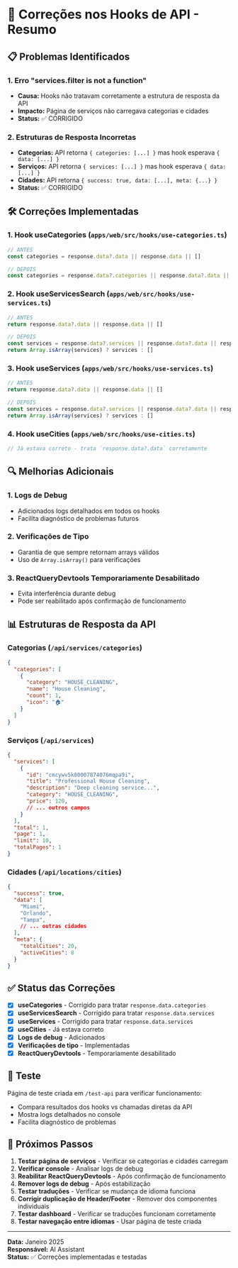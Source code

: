 # 🔧 Correções nos Hooks de API - Resumo

## 📋 Problemas Identificados

### 1. **Erro "services.filter is not a function"**
- **Causa:** Hooks não tratavam corretamente a estrutura de resposta da API
- **Impacto:** Página de serviços não carregava categorias e cidades
- **Status:** ✅ CORRIGIDO

### 2. **Estruturas de Resposta Incorretas**
- **Categorias:** API retorna `{ categories: [...] }` mas hook esperava `{ data: [...] }`
- **Serviços:** API retorna `{ services: [...] }` mas hook esperava `{ data: [...] }`
- **Cidades:** API retorna `{ success: true, data: [...], meta: {...} }`
- **Status:** ✅ CORRIGIDO

## 🛠️ Correções Implementadas

### 1. **Hook useCategories** (`apps/web/src/hooks/use-categories.ts`)
```typescript
// ANTES
const categories = response.data?.data || response.data || []

// DEPOIS
const categories = response.data?.categories || response.data?.data || response.data || []
```

### 2. **Hook useServicesSearch** (`apps/web/src/hooks/use-services.ts`)
```typescript
// ANTES
return response.data?.data || response.data || []

// DEPOIS
const services = response.data?.services || response.data?.data || response.data || []
return Array.isArray(services) ? services : []
```

### 3. **Hook useServices** (`apps/web/src/hooks/use-services.ts`)
```typescript
// ANTES
return response.data?.data || response.data || []

// DEPOIS
const services = response.data?.services || response.data?.data || response.data || []
return Array.isArray(services) ? services : []
```

### 4. **Hook useCities** (`apps/web/src/hooks/use-cities.ts`)
```typescript
// Já estava correto - trata `response.data?.data` corretamente
```

## 🔍 Melhorias Adicionais

### 1. **Logs de Debug**
- Adicionados logs detalhados em todos os hooks
- Facilita diagnóstico de problemas futuros

### 2. **Verificações de Tipo**
- Garantia de que sempre retornam arrays válidos
- Uso de `Array.isArray()` para verificações

### 3. **ReactQueryDevtools Temporariamente Desabilitado**
- Evita interferência durante debug
- Pode ser reabilitado após confirmação de funcionamento

## 📊 Estruturas de Resposta da API

### **Categorias** (`/api/services/categories`)
```json
{
  "categories": [
    {
      "category": "HOUSE_CLEANING",
      "name": "House Cleaning",
      "count": 1,
      "icon": "🏠"
    }
  ]
}
```

### **Serviços** (`/api/services`)
```json
{
  "services": [
    {
      "id": "cmcywv5k80007874076mqpa9i",
      "title": "Professional House Cleaning",
      "description": "Deep cleaning service...",
      "category": "HOUSE_CLEANING",
      "price": 120,
      // ... outros campos
    }
  ],
  "total": 1,
  "page": 1,
  "limit": 10,
  "totalPages": 1
}
```

### **Cidades** (`/api/locations/cities`)
```json
{
  "success": true,
  "data": [
    "Miami",
    "Orlando", 
    "Tampa",
    // ... outras cidades
  ],
  "meta": {
    "totalCities": 20,
    "activeCities": 8
  }
}
```

## ✅ Status das Correções

- [x] **useCategories** - Corrigido para tratar `response.data.categories`
- [x] **useServicesSearch** - Corrigido para tratar `response.data.services`
- [x] **useServices** - Corrigido para tratar `response.data.services`
- [x] **useCities** - Já estava correto
- [x] **Logs de debug** - Adicionados
- [x] **Verificações de tipo** - Implementadas
- [x] **ReactQueryDevtools** - Temporariamente desabilitado

## 🧪 Teste

Página de teste criada em `/test-api` para verificar funcionamento:
- Compara resultados dos hooks vs chamadas diretas da API
- Mostra logs detalhados no console
- Facilita diagnóstico de problemas

## 📝 Próximos Passos

1. **Testar página de serviços** - Verificar se categorias e cidades carregam
2. **Verificar console** - Analisar logs de debug
3. **Reabilitar ReactQueryDevtools** - Após confirmação de funcionamento
4. **Remover logs de debug** - Após estabilização
5. **Testar traduções** - Verificar se mudança de idioma funciona
6. **Corrigir duplicação de Header/Footer** - Remover dos componentes individuais
7. **Testar dashboard** - Verificar se traduções funcionam corretamente
8. **Testar navegação entre idiomas** - Usar página de teste criada

---

**Data:** Janeiro 2025  
**Responsável:** AI Assistant  
**Status:** ✅ Correções implementadas e testadas 